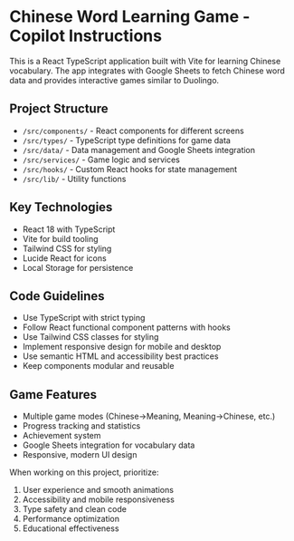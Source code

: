 <!-- Use this file to provide workspace-specific custom instructions to Copilot. For more details, visit https://code.visualstudio.com/docs/copilot/copilot-customization#_use-a-githubcopilotinstructionsmd-file -->

# Chinese Word Learning Game - Copilot Instructions

This is a React TypeScript application built with Vite for learning Chinese vocabulary. The app integrates with Google Sheets to fetch Chinese word data and provides interactive games similar to Duolingo.

## Project Structure
- `/src/components/` - React components for different screens
- `/src/types/` - TypeScript type definitions for game data
- `/src/data/` - Data management and Google Sheets integration
- `/src/services/` - Game logic and services
- `/src/hooks/` - Custom React hooks for state management
- `/src/lib/` - Utility functions

## Key Technologies
- React 18 with TypeScript
- Vite for build tooling
- Tailwind CSS for styling
- Lucide React for icons
- Local Storage for persistence

## Code Guidelines
- Use TypeScript with strict typing
- Follow React functional component patterns with hooks
- Use Tailwind CSS classes for styling
- Implement responsive design for mobile and desktop
- Use semantic HTML and accessibility best practices
- Keep components modular and reusable

## Game Features
- Multiple game modes (Chinese→Meaning, Meaning→Chinese, etc.)
- Progress tracking and statistics
- Achievement system
- Google Sheets integration for vocabulary data
- Responsive, modern UI design

When working on this project, prioritize:
1. User experience and smooth animations
2. Accessibility and mobile responsiveness
3. Type safety and clean code
4. Performance optimization
5. Educational effectiveness

